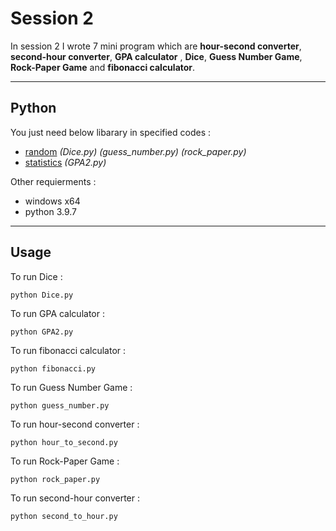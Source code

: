 # Session 2

In session 2 I wrote 7 mini program which are **hour-second converter**, **second-hour converter**, **GPA calculator** , **Dice**, **Guess Number Game**, **Rock-Paper Game** and **fibonacci calculator**.

---

## Python

You just need below libarary in specified codes :

- [random](https://www.w3schools.com/python/module_random.asp) *(Dice.py)* *(guess_number.py)* *(rock_paper.py)*
- [statistics](https://www.w3schools.com/python/module_statistics.asp) *(GPA2.py)*



 Other requierments  :
 
 - windows x64
 - python 3.9.7

---

## Usage

To run Dice  :

```
python Dice.py
```

To run GPA calculator  :

```
python GPA2.py
```

To run fibonacci calculator  :

```
python fibonacci.py
```

To run Guess Number Game  :

```
python guess_number.py
```

To run hour-second converter  :

```
python hour_to_second.py
```

To run Rock-Paper Game  :

```
python rock_paper.py
```

To run second-hour converter  :

```
python second_to_hour.py
```
